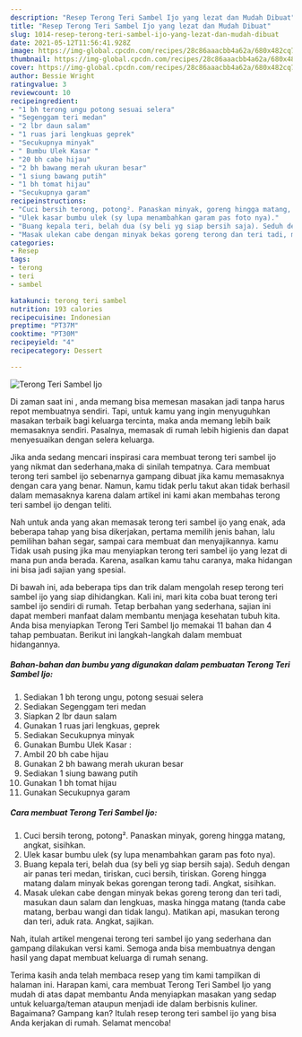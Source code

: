 ```yaml
---
description: "Resep Terong Teri Sambel Ijo yang lezat dan Mudah Dibuat"
title: "Resep Terong Teri Sambel Ijo yang lezat dan Mudah Dibuat"
slug: 1014-resep-terong-teri-sambel-ijo-yang-lezat-dan-mudah-dibuat
date: 2021-05-12T11:56:41.928Z
image: https://img-global.cpcdn.com/recipes/28c86aaacbb4a62a/680x482cq70/terong-teri-sambel-ijo-foto-resep-utama.jpg
thumbnail: https://img-global.cpcdn.com/recipes/28c86aaacbb4a62a/680x482cq70/terong-teri-sambel-ijo-foto-resep-utama.jpg
cover: https://img-global.cpcdn.com/recipes/28c86aaacbb4a62a/680x482cq70/terong-teri-sambel-ijo-foto-resep-utama.jpg
author: Bessie Wright
ratingvalue: 3
reviewcount: 10
recipeingredient:
- "1 bh terong ungu potong sesuai selera"
- "Segenggam teri medan"
- "2 lbr daun salam"
- "1 ruas jari lengkuas geprek"
- "Secukupnya minyak"
- " Bumbu Ulek Kasar "
- "20 bh cabe hijau"
- "2 bh bawang merah ukuran besar"
- "1 siung bawang putih"
- "1 bh tomat hijau"
- "Secukupnya garam"
recipeinstructions:
- "Cuci bersih terong, potong². Panaskan minyak, goreng hingga matang, angkat, sisihkan."
- "Ulek kasar bumbu ulek (sy lupa menambahkan garam pas foto nya)."
- "Buang kepala teri, belah dua (sy beli yg siap bersih saja). Seduh dengan air panas teri medan, tiriskan, cuci bersih, tiriskan. Goreng hingga matang dalam minyak bekas gorengan terong tadi. Angkat, sisihkan."
- "Masak ulekan cabe dengan minyak bekas goreng terong dan teri tadi, masukan daun salam dan lengkuas, maska hingga matang (tanda cabe matang, berbau wangi dan tidak langu). Matikan api, masukan terong dan teri, aduk rata. Angkat, sajikan."
categories:
- Resep
tags:
- terong
- teri
- sambel

katakunci: terong teri sambel 
nutrition: 193 calories
recipecuisine: Indonesian
preptime: "PT37M"
cooktime: "PT30M"
recipeyield: "4"
recipecategory: Dessert

---
```



![Terong Teri Sambel Ijo](https://img-global.cpcdn.com/recipes/28c86aaacbb4a62a/680x482cq70/terong-teri-sambel-ijo-foto-resep-utama.jpg)

Di zaman  saat ini , anda memang bisa memesan masakan jadi tanpa harus repot membuatnya sendiri. Tapi, untuk kamu yang ingin menyuguhkan masakan terbaik bagi keluarga tercinta, maka anda memang lebih baik memasaknya sendiri. Pasalnya, memasak di rumah lebih higienis dan dapat menyesuaikan dengan selera keluarga.

Jika anda sedang mencari inspirasi cara membuat terong teri sambel ijo yang nikmat dan sederhana,maka di sinilah tempatnya. Cara membuat terong teri sambel ijo  sebenarnya gampang dibuat jika kamu memasaknya dengan cara yang benar. Namun, kamu tidak perlu takut akan tidak berhasil dalam memasaknya 
karena dalam artikel ini kami akan membahas terong teri sambel ijo dengan teliti.  



Nah untuk anda yang akan memasak terong teri sambel ijo yang enak, ada beberapa tahap yang bisa dikerjakan, pertama memilih jenis bahan, lalu pemilihan bahan segar, sampai cara membuat dan menyajikannya. kamu Tidak usah pusing jika mau menyiapkan terong teri sambel ijo yang lezat di mana pun anda berada. Karena, asalkan kamu  tahu caranya, maka hidangan ini bisa jadi sajian yang spesial.

Di bawah ini, ada beberapa tips dan trik dalam mengolah resep terong teri sambel ijo yang siap dihidangkan. Kali ini, mari kita coba buat terong teri sambel ijo sendiri di rumah. Tetap berbahan yang sederhana, sajian ini dapat memberi manfaat dalam membantu menjaga kesehatan tubuh kita. Anda bisa menyiapkan Terong Teri Sambel Ijo memakai 11 bahan dan 4 tahap pembuatan. Berikut ini langkah-langkah dalam membuat hidangannya.

<!--inarticleads1-->

##### Bahan-bahan dan bumbu yang digunakan dalam pembuatan Terong Teri Sambel Ijo:

1. Sediakan 1 bh terong ungu, potong sesuai selera
1. Sediakan Segenggam teri medan
1. Siapkan 2 lbr daun salam
1. Gunakan 1 ruas jari lengkuas, geprek
1. Sediakan Secukupnya minyak
1. Gunakan  Bumbu Ulek Kasar :
1. Ambil 20 bh cabe hijau
1. Gunakan 2 bh bawang merah ukuran besar
1. Sediakan 1 siung bawang putih
1. Gunakan 1 bh tomat hijau
1. Gunakan Secukupnya garam




<!--inarticleads2-->

##### Cara membuat Terong Teri Sambel Ijo:

1. Cuci bersih terong, potong². Panaskan minyak, goreng hingga matang, angkat, sisihkan.
1. Ulek kasar bumbu ulek (sy lupa menambahkan garam pas foto nya).
1. Buang kepala teri, belah dua (sy beli yg siap bersih saja). Seduh dengan air panas teri medan, tiriskan, cuci bersih, tiriskan. Goreng hingga matang dalam minyak bekas gorengan terong tadi. Angkat, sisihkan.
1. Masak ulekan cabe dengan minyak bekas goreng terong dan teri tadi, masukan daun salam dan lengkuas, maska hingga matang (tanda cabe matang, berbau wangi dan tidak langu). Matikan api, masukan terong dan teri, aduk rata. Angkat, sajikan.




Nah, itulah artikel mengenai  terong teri sambel ijo  yang sederhana dan gampang dilakukan versi kami. Semoga anda bisa membuatnya dengan hasil yang dapat membuat keluarga di rumah senang. 

Terima kasih anda telah membaca resep yang tim kami tampilkan di halaman ini. Harapan kami, cara membuat  Terong Teri Sambel Ijo yang mudah di atas dapat membantu Anda menyiapkan masakan yang sedap untuk keluarga/teman ataupun menjadi ide dalam berbisnis kuliner. Bagaimana? Gampang kan? Itulah resep terong teri sambel ijo yang bisa Anda kerjakan di rumah. Selamat mencoba!

